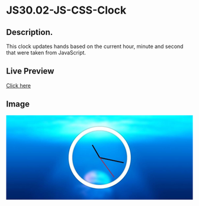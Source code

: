 # JS30.02-JS-CSS-Clock

## Description.
This clock updates hands based on the current hour, minute and second that were taken from JavaScript.

## Live Preview

<a href="http://www.agm.website/projects/js-css-clock/index.html" target="_blank">Click here</a>

## Image

![preview](https://github.com/agmkowalczyk/JS30.02-JS-CSS-Clock/blob/master/JS-CSS-Clock.jpg "JavaScript CSS Clock")
